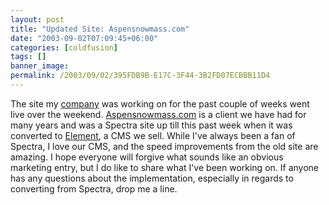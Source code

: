 ```yaml
---
layout: post
title: "Updated Site: Aspensnowmass.com"
date: "2003-09-02T07:09:45+06:00"
categories: [coldfusion]
tags: []
banner_image: 
permalink: /2003/09/02/395FDB9B-E17C-3F44-3B2FD07ECBBB11D4
---
```


The site my <a href="http://www.mindseye.com">company</a> was working on for the past couple of weeks went live over the weekend. <a href="http://www.aspensnowmass.com">Aspensnowmass.com</a> is a client we have had for many years and was a Spectra site up till this past week when it was converted to <a href="http://www.mindseyeelement.com">Element</a>, a CMS we sell. While I've always been a fan of Spectra, I love our CMS, and the speed improvements from the old site are amazing. I hope everyone will forgive what sounds like an obvious marketing entry, but I do like to share what I've been working on. If anyone has any questions about the implementation, especially in regards to converting from Spectra, drop me a line.